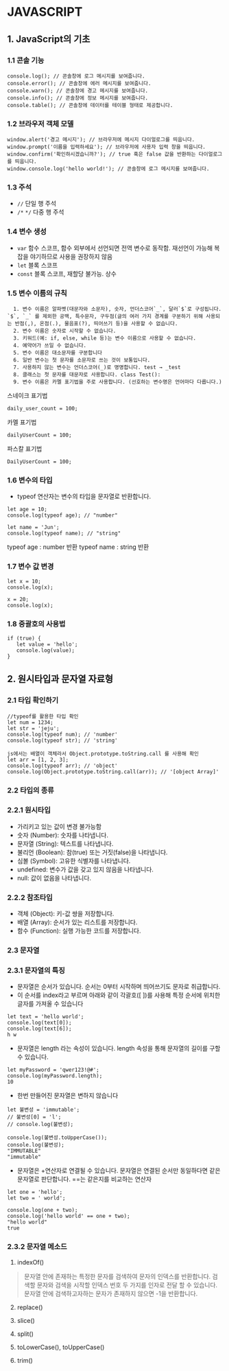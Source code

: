 JAVASCRIPT
======================
## 1. JavaScript의 기초
### 1.1 콘솔 기능
```
console.log(); // 콘솔창에 로그 메시지를 보여줍니다.
console.error(); // 콘솔창에 에러 메시지를 보여줍니다.
console.warn(); // 콘솔창에 경고 메시지를 보여줍니다.
console.info(); // 콘솔창에 정보 메시지를 보여줍니다.
console.table(); // 콘솔창에 데이터를 테이블 형태로 제공합니다.
```

### 1.2 브라우저 객체 모델
```
window.alert('경고 메시지'); // 브라우저에 메시지 다이얼로그를 띄웁니다.
window.prompt('이름을 입력하세요'); // 브라우저에 사용자 입력 창을 띄웁니다.
window.confirm('확인하시겠습니까?'); // true 혹은 false 값을 반환하는 다이얼로그를 띄웁니다.
window.console.log('hello world!'); // 콘솔창에 로그 메시지를 보여줍니다.
```

### 1.3 주석
* `//` 단일 행 주석
* `/*` `*/` 다중 행 주석

### 1.4 변수 생성
* `var` 함수 스코프, 함수 외부에서 선언되면 전역 변수로 동작함. 재선언이 가능해 복잡을 야기하므로 사용을 권장하지 않음
* `let` 블록 스코프
* `const` 블록 스코프, 재할당 불가능. 상수

### 1.5 변수 이름의 규칙
```
  1. 변수 이름은 알파벳(대문자와 소문자), 숫자, 언더스코어`_`, 달러`$`로 구성됩니다. `$`, `_` 를 제외한 공백, 특수문자, 구두점(글의 여러 가지 경계를 구분하기 위해 사용되는 반점(,), 온점(.), 물음표(?), 띄어쓰기 등)을 사용할 수 없습니다.
  2. 변수 이름은 숫자로 시작할 수 없습니다. 
  3. 키워드(예: if, else, while 등)는 변수 이름으로 사용할 수 없습니다.
  4. 예약어가 쓰일 수 없습니다.
  5. 변수 이름은 대소문자를 구분합니다
  6. 일반 변수는 첫 문자를 소문자로 쓰는 것이 보통입니다.
  7. 사용하지 않는 변수는 언더스코어(_)로 명명합니다. test → _test
  8. 클래스는 첫 문자를 대문자로 사용합니다. class Test():
  9. 변수 이름은 카멜 표기법을 주로 사용합니다. (선호하는 변수명은 언어마다 다릅니다.)
```
스네이크 표기법
```
daily_user_count = 100;
```
카멜 표기법
```
dailyUserCount = 100;
```
파스칼 표기법
```
DailyUserCount = 100;
```
### 1.6 변수의 타입
* typeof 연산자는 변수의 타입을 문자열로 반환합니다.
```
let age = 10;
console.log(typeof age); // "number"

let name = 'Jun';
console.log(typeof name); // "string"
```
typeof age : number 반환 
typeof name : string 반환
### 1.7 변수 값 변경
```
let x = 10;
console.log(x);

x = 20;
console.log(x);
```
### 1.8 중괄호의 사용법
```
if (true) {
   let value = 'hello';
   console.log(value);
}
```

## 2. 원시타입과 문자열 자료형
### 2.1 타입 확인하기
```
//typeof를 활용한 타입 확인
let num = 1234;
let str = 'jeju';
console.log(typeof num); // 'number'
console.log(typeof str); // 'string'

js에서는 배열이 객체라서 Object.prototype.toString.call 를 사용해 확인
let arr = [1, 2, 3];
console.log(typeof arr); // 'object'
console.log(Object.prototype.toString.call(arr)); // '[object Array]'
```

### 2.2 타입의 종류
### 2.2.1 원시타입
* 가리키고 있는 값이 변경 불가능함
* 숫자 (Number): 숫자를 나타냅니다.
* 문자열 (String): 텍스트를 나타냅니다.
* 불리언 (Boolean): 참(true) 또는 거짓(false)을 나타냅니다.
* 심볼 (Symbol): 고유한 식별자를 나타냅니다.
* undefined: 변수가 값을 갖고 있지 않음을 나타냅니다.
* null: 값이 없음을 나타냅니다.

### 2.2.2 참조타입
* 객체 (Object): 키-값 쌍을 저장합니다.
* 배열 (Array): 순서가 있는 리스트를 저장합니다.
* 함수 (Function): 실행 가능한 코드를 저장합니다.

### 2.3 문자열
### 2.3.1 문자열의 특징
* 문자열은 순서가 있습니다. 순서는 0부터 시작하며 띄어쓰기도 문자로 취급합니다.
* 이 순서를 index라고 부르며 아래와 같이 각괄호([ ])를 사용해 특정 순서에 위치한 글자를 가져올 수 있습니다
``` 
let text = 'hello world';
console.log(text[0]);
console.log(text[6]);
h w
```
* 문자열은 length 라는 속성이 있습니다. length 속성을 통해 문자열의 길이를 구할 수 있습니다.
```
let myPassword = 'qwer123!@#';
console.log(myPassword.length);
10
```
* 한번 만들어진 문자열은 변하지 않습니다
```
let 불변성 = 'immutable';
// 불변성[0] = 'l';
// console.log(불변성);

console.log(불변성.toUpperCase());
console.log(불변성);
"IMMUTABLE"
"immutable"
```
* 문자열은 +연산자로 연결될 수 있습니다. 문자열은 연결된 순서만 동일하다면 같은 문자열로 판단합니다. ==는 같은지를 비교하는 연산자
```
let one = 'hello';
let two = ' world';

console.log(one + two);
console.log('hello world' == one + two);
"hello world"
true
```

### 2.3.2 문자열 메소드
  1. indexOf()
>문자열 안에 존재하는 특정한 문자를 검색하여 문자의 인덱스를 반환합니다. 검색할 문자와 검색을 시작할 인덱스 번호 두 가지를 인자로 전달 할 수 있습니다. 문자열 안에 검색하고자하는 문자가 존재하지 않으면 -1을 반환합니다.

  2. replace()

  3. slice()

  4. split()

  5. toLowerCase(), toUpperCase()

  6. trim()

